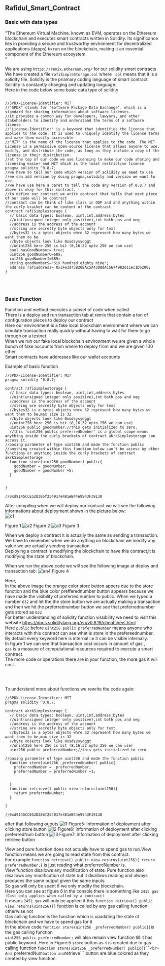 ## Rafidul_Smart_Contract
### Basic with data types
"The Ethereum Virtual Machine, known as EVM, operates on the Ethereum blockchain and executes smart contracts written in Solidity. Its significance lies in providing a secure and trustworthy environment for decentralized applications (dapps) to run on the blockchain, making it an essential component of the Ethereum ecosystem.<br>"

We are using ```https://remix.ethereum.org/``` for our solidity smart contracts<br> 
We have created a file ```rafiSimpleStorage.sol``` where ```.sol``` means that it is a solidity file. Solidity is the priamary coding language of smart contract.<br>
Solidity is constantly changing and updating language.<br>
Here in the code below some basic data type of solidity
```

//SPDX-License-Identifier: MIT
//"SPDX" stands for "Software Package Data Exchange", which is a standard for sharing information about software licenses. 
//It provides a common way for developers, lawyers, and other stakeholders to identify and understand the terms of a software license
//"License-Identifier" is a keyword that identifies the license that applies to the code. It is used to uniquely identify the license terms and make them easily accessible
//"MIT" is the name of the license that applies to the code. The MIT License is a permissive open-source license that allows anyone to use, modify, and distribute the code, as long as they include a copy of the license in their distribution.
//at the top of our code we use licensing to make our code sharing and licensing easier and MIT which is the least restrictive license
pragma solidity ^0.8.7;
//we have to tell our code which version of solidity we need to use 
//we can add version by doing pragma,solidity and version we want to use.
//we have use here a caret to tell the code any version of 0.8.7 and above is okay for this contract.
//to define our contract we write contract that tells that next piece of our code will be contract
//contract can be think of like class in OOP and and anything within the curly bracket can be content of the contract
contract rafiSimplestorage {
  // basic data types: boolean, uint,int,address,bytes
  //uint(unsigned integer only positive),int both pos and neg
  //address is the address of the account
  //string are secretly byte objects only for text
  //bytes32 is a bytes objects whre 32 represent how many bytes we want them to be
  //byte objects look like 0xsdsysydggt
  //unint256 here 256 is bit (8,16,32 upto 256 we can use)
  bool hasGoodNumber= true;
  uint256 goodNumberU=689;
  int256 goodNumberI=689;
  string goodNumberS="Six hundred eighty nine";
  address rafiaddress= 0x3Fe3d73B20BAc5A43D8dACb674982011ec1Db200;
}

```
<br><br>

### Basic Function
Function and method executes a subset of code when called<br>
There is a deploy and run transaction tab at remix that contain a ton of configuration pieces to deploy our contract<br>
Here our environment is a fake local blockchain environment where we can simulate transaction really quickly without having to wait for them to go through on a testnet<br>
When we run our fake local blockchain environment we are given a whole bunch of fake accounts from where to deploy from and we are given 100 ether<br>
Smart contracts have addresses like our wallet accounts<br>

Example of basic function
```
//SPDX-License-Identifier: MIT
pragma solidity ^0.8.7;

contract rafiSimplestorage {
  // basic data types: boolean, uint,int,address,bytes
  //uint(unsigned integer only positive),int both pos and neg
  //address is the address of the account
  //string are secretly byte objects only for text
  //bytes32 is a bytes objects whre 32 represent how many bytes we want them to be,max size is 32
  //byte objects look like 0xsdsysydggt
  //unint256 here 256 is bit (8,16,32 upto 256 we can use)
  uint256 public goodNumber;//this gets initialized to zero,
  //this 'uint256 public preferredNumber' is a global scope means anything inside the curly brackets of contract akrkSimplestorage can access it.       
//pasing parameter of type uint256 and made the function public
//anything created within this function below can't be access by other functions or anything inside the curly brackets of contract akrkSimplestorage  
  function store(uint256 goodNumber) public{
    goodNumber = goodNumber;
    goodNumber = goodNumber +5;
  }
  
  
}

//0xd9145CCE52D386f254917e481eB44e9943F39138

```
After compiling when we will deploy our contract we will see the following informations about deployment shown in the picture below:<br> 
![c1](https://user-images.githubusercontent.com/86659473/236888199-5313b207-890c-4089-b529-e86aee1ab4a5.JPG)

Figure 1
![a2](https://user-images.githubusercontent.com/89090776/226108832-42467b80-5d92-428c-a466-79ab7ac5e52a.jpg)
Figure 2
![a3](https://user-images.githubusercontent.com/89090776/226108837-d53a872d-3476-4d7c-b51a-cf5d8e3f7f87.jpg)
Figure 3
<br>

When we deploy a contract it is actually the same as sending a transaction. We have to remember when we do anything on blockchain,we modify any value we are actually sending transaction.<br>
Deploying a contract is modifying the blockchain to have this contract,it is modifying the state of blockchain.

When we run the above code we will see the following image at deploy and transaction tab:
![an4](https://user-images.githubusercontent.com/89090776/226111390-a0c05fdb-68e9-46a2-8eae-c320b3479074.jpg)
Figure 4
<br>

Here,<br>
In the above image the orange color store button appers due to the store function and the blue color prefferednumber button appears because we have made the visibility of preferred number to public.
When we typed a number ```632``` and hit the the store button we are actually making a transaction and then we hit the preferrednumber button we see that preferrednumber gets stored as ```632```<br>
For better understanding of solidity function vissibility we need to visit this website https://docs.soliditylang.org/en/v0.8.19/cheatsheet.html <br>
Here ```public``` before ```uint256 public preferredNumber```   means anyone who interacts with this contract can see what is store in the prefereednumber.<br>
By default every keyword here is internal i.e it can be visible internally.<br>
In figure 1 we can see that transaction cost occurs in amount of gas , <br>
```gas``` is a measure of computational resources required to execute a smart contract.<br>
The more code or operations there are in your function, the more gas it will cost.

<br><br>

To understand more about functions we rewrite the code again:
```
//SPDX-License-Identifier: MIT
pragma solidity ^0.8.7;

contract akrkSimplestorage {
  // basic data types: boolean, uint,int,address,bytes
  //uint(unsigned integer only positive),int both pos and neg
  //address is the address of the account
  //string are secretly byte objects only for text
  //bytes32 is a bytes objects whre 32 represent how many bytes we want them to be,max size is 32
  //byte objects look like 0xsdsysydggt
  //unint256 here 256 is bit (8,16,32 upto 256 we can use)
  uint256 public preferredNumber;//this gets initialized to zero

//pasing parameter of type uint256 and made the function public
  function store(uint256 _preferredNumber) public{
    preferredNumber = _preferredNumber;
    preferredNumber = preferredNumber +1;


  }
  function retrieve() public view returns(uint256){
    return preferredNumber;
  }
  
}

//0xd9145CCE52D386f254917e481eB44e9943F39138
```
after that following ouputs
![l1](https://user-images.githubusercontent.com/89090776/226166493-3718f4db-74ce-492b-a7d0-faa184ae5fb9.jpg)
Figure5: Information of deployment after clicking store button
![l2](https://user-images.githubusercontent.com/89090776/226166679-ee653b41-43f5-40cb-9c00-d9e0292e913b.jpg)
Figure6: Information of deployment after clicking preferredNum button
![l3](https://user-images.githubusercontent.com/89090776/226166722-382daad5-dd18-4ed2-b59f-1a5eafd9d920.jpg)
Figure7: Information of deployment after clicking retrieve button<br>

View and pure function does not actually have to spend gas to run.View function means we are going to read state from this contract.<br>
For example ```function retrieve() public view returns(uint256){ return preferredNumber;}``` is just reading what preferredNumber is. <br>
View function disallows any modification of state. Pure function also disallows any modification of state but it disallows reading and always produces the same output given the same inputs.<br>
So gas will only be spent if we only modify the blockchain.<br>
Here you can see at figure 6 in the console there is something like ```2415 gas (Cost only applies when called by a contract)``` <br>
It means ```2451 gas``` will only be applied if this ```function retrieve() public view returns(uint256){}``` function is called by any gas calling function otherwise not<br>
Gas calling function is the function which is upadating the state of blockchain and we have to spend gas for it<br>
In the above code  ```function store(uint256 _preferredNumber) public{}```is the gas calling function<br>
```uint256 public preferredNumber;``` will also remain view function till it has public keyword.
Here in Figure:5 ```store``` button as it is created due to gas calling function ```function store(uint256 _preferredNumber) public{}``<br>
And ```preferredNum``` button and ```retrieve``` button are blue colored as they created by view function.<br>

<br><br>










